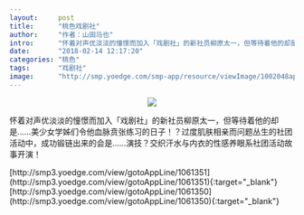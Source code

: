 ```yaml
---
layout:     post
title:      "桃色戏剧社"
author:     "作者：山田马也"
intro:      "怀着对声优淡淡的憧憬而加入「戏剧社」的新社员柳原太一，但等待着他的却是……美少女学姊们令他血脉贲张练习的日子！？过度肌肤相亲而问题丛生的社团活动中，成功锻链出来的会是……演技？交织汗水与内衣的性感养眼系社团活动故事开演！"
date:       "2018-02-14 12:17:20"
categories: "桃色"
tags:       "戏剧社"
image:      "http://smp.yoedge.com/smp-app/resource/viewImage/1002048appline.png"
---
```

<div style="text-align: center">
<p><img src="http://smp.yoedge.com/smp-app/resource/viewImage/1002048appline.png"/></p>
</div>
<p class="post-meta">
<span>怀着对声优淡淡的憧憬而加入「戏剧社」的新社员柳原太一，但等待着他的却是……美少女学姊们令他血脉贲张练习的日子！？过度肌肤相亲而问题丛生的社团活动中，成功锻链出来的会是……演技？交织汗水与内衣的性感养眼系社团活动故事开演！</span>
</p>
[http://smp3.yoedge.com/view/gotoAppLine/1061351](http://smp3.yoedge.com/view/gotoAppLine/1061351){:target="_blank"}
[http://smp3.yoedge.com/view/gotoAppLine/1061350](http://smp3.yoedge.com/view/gotoAppLine/1061350){:target="_blank"}


